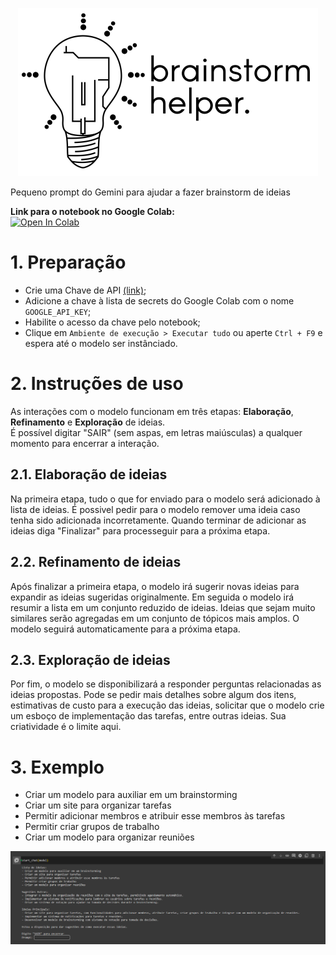 <p align="center">
  <picture>
    <source media="(prefers-color-scheme: dark)" srcset="/assets/dark_480.png">
    <source media="(prefers-color-scheme: light)" srcset="/assets/light_480.png">
    <img alt="Shows an illustrated sun in light mode and a moon with stars in dark mode." src="/assets/light_480.png">
  </picture>
</p>

Pequeno prompt do Gemini para ajudar a fazer brainstorm de ideias

**Link para o notebook no Google Colab:**  
[![Open In Colab](https://colab.research.google.com/assets/colab-badge.svg)](https://colab.research.google.com/github/martinsadw/brainstorm-helper/blob/main/brainstorm_helper.ipynb)

# 1. Preparação

- Crie uma Chave de API [(link)](https://aistudio.google.com/app/apikey);
- Adicione a chave à lista de secrets do Google Colab com o nome `GOOGLE_API_KEY`;
- Habilite o acesso da chave pelo notebook;
- Clique em `Ambiente de execução > Executar tudo` ou aperte `Ctrl + F9` e espera até o modelo ser instânciado.

# 2. Instruções de uso

As interações com o modelo funcionam em três etapas: **Elaboração**, **Refinamento** e **Exploração** de ideias.  
É possível digitar "SAIR" (sem aspas, em letras maiúsculas) a qualquer momento para encerrar a interação.

## 2.1. Elaboração de ideias

Na primeira etapa, tudo o que for enviado para o modelo será adicionado à lista de ideias. É possivel pedir para o modelo remover uma ideia caso tenha sido adicionada incorretamente. Quando terminar de adicionar as ideias diga "Finalizar" para processeguir para a próxima etapa.

## 2.2. Refinamento de ideias

Após finalizar a primeira etapa, o modelo irá sugerir novas ideias para expandir as ideias sugeridas originalmente. Em seguida o modelo irá resumir a lista em um conjunto reduzido de ideias. Ideias que sejam muito similares serão agregadas em um conjunto de tópicos mais amplos. O modelo seguirá automaticamente para a próxima etapa.

## 2.3. Exploração de ideias

Por fim, o modelo se disponibilizará a responder perguntas relacionadas as ideias propostas. Pode se pedir mais detalhes sobre algum dos itens, estimativas de custo para a execução das ideias, solicitar que o modelo crie um esboço de implementação das tarefas, entre outras ideias. Sua criatividade é o limite aqui.

# 3. Exemplo

- Criar um modelo para auxiliar em um brainstorming
- Criar um site para organizar tarefas
- Permitir adicionar membros e atribuir esse membros às tarefas
- Permitir criar grupos de trabalho
- Criar um modelo para organizar reuniões

![Uso no Colab](/assets/colab.png)
